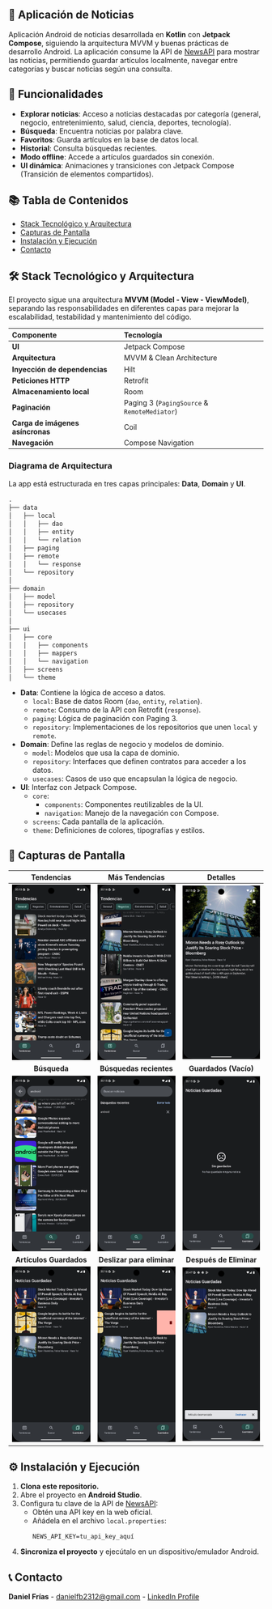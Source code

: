 ## 📰 Aplicación de Noticias

Aplicación Android de noticias desarrollada en **Kotlin** con **Jetpack Compose**, siguiendo la arquitectura MVVM y buenas prácticas de desarrollo Android.
La aplicación consume la API de [NewsAPI](https://newsapi.org/) para mostrar las noticias, permitiendo guardar artículos localmente, navegar entre categorías y buscar noticias según una consulta.

## 📱 Funcionalidades

* **Explorar noticias**: Acceso a noticias destacadas por categoría (general, negocio, entretenimiento, salud, ciencia, deportes, tecnología).
* **Búsqueda**: Encuentra noticias por palabra clave.
* **Favoritos**: Guarda artículos en la base de datos local.
* **Historial**: Consulta búsquedas recientes.
* **Modo offline**: Accede a artículos guardados sin conexión.
* **UI dinámica**: Animaciones y transiciones con Jetpack Compose (Transición de elementos compartidos).

## 📚 Tabla de Contenidos

- [Stack Tecnológico y Arquitectura](#-stack-tecnológico-y-arquitectura)
- [Capturas de Pantalla](#-capturas-de-pantalla)
- [Instalación y Ejecución](#-instalación-y-ejecución)
- [Contacto](#-contacto)

## 🛠️ Stack Tecnológico y Arquitectura

El proyecto sigue una arquitectura **MVVM (Model - View - ViewModel)**, separando las responsabilidades en diferentes capas para mejorar la escalabilidad, testabilidad y mantenimiento del código.

| Componente                       | Tecnología                                   |
|:---------------------------------|:---------------------------------------------|
| **UI**                           | Jetpack Compose                              |
| **Arquitectura**                 | MVVM & Clean Architecture                    |
| **Inyección de dependencias**    | Hilt                                         |
| **Peticiones HTTP**              | Retrofit                                     |
| **Almacenamiento local**         | Room                                         |
| **Paginación**                   | Paging 3 (`PagingSource` & `RemoteMediator`) |
| **Carga de imágenes asíncronas** | Coil                                         |
| **Navegación**                   | Compose Navigation                           |

### Diagrama de Arquitectura

La app está estructurada en tres capas principales: **Data**, **Domain** y **UI**.

```
.
├── data
│   ├── local
│   │   ├── dao
│   │   ├── entity
│   │   └── relation
│   ├── paging
│   ├── remote
│   │   └── response
│   └── repository
│
├── domain
│   ├── model
│   ├── repository
│   └── usecases
│
├── ui
│   ├── core
│   │   ├── components
│   │   ├── mappers
│   │   └── navigation
│   ├── screens
│   └── theme
```

* **Data**: Contiene la lógica de acceso a datos.
    * `local`: Base de datos Room (`dao`, `entity`, `relation`).
    * `remote`: Consumo de la API con Retrofit (`response`).
    * `paging`: Lógica de paginación con Paging 3.
    * `repository`: Implementaciones de los repositorios que unen `local` y `remote`.
* **Domain**: Define las reglas de negocio y modelos de dominio.
    * `model`: Modelos que usa la capa de dominio.
    * `repository`: Interfaces que definen contratos para acceder a los datos.
    * `usecases`: Casos de uso que encapsulan la lógica de negocio.
* **UI**: Interfaz con Jetpack Compose.
    * `core`:
        * `components`: Componentes reutilizables de la UI.
        * `navigation`: Manejo de la navegación con Compose.
    * `screens`: Cada pantalla de la aplicación.
    * `theme`: Definiciones de colores, tipografías y estilos.

## 📸 Capturas de Pantalla

|                                          Tendencias                                          |                                           Más Tendencias                                            |                                                       Detalles                                                       |
|:--------------------------------------------------------------------------------------------:|:---------------------------------------------------------------------------------------------------:|:--------------------------------------------------------------------------------------------------------------------:|
| <img src="images/es/es_top_headlines_screen_1.png" alt="Pantalla Tendencias 1" width="200"/> |    <img src="images/es/es_top_headlines_screen_2.png" alt="Pantalla Tendencias 2" width="200"/>     |                   <img src="images/es/es_details_screen.png" alt="Pantalla Detalles" width="200"/>                   |
|                                         **Búsqueda**                                         |                                       **Búsquedas recientes**                                       |                                                **Guardados (Vacío)**                                                 |
|   <img src="images/es/es_search_screen_results.png" alt="Pantalla Búsqueda" width="200"/>    |  <img src="images/es/es_search_screen_recent_searches.png" alt="Búsquedas recientes" width="200"/>  |           <img src="images/es/es_bookmark_screen_empty.png" alt="Pantalla Guardados - Vacío" width="200"/>           |
|                                   **Artículos Guardados**                                    |                                     **Deslizar para eliminar**                                      |                                               **Después de Eliminar**                                                |
|      <img src="images/es/es_bookmark_screen.png" alt="Pantalla Guardados" width="200"/>      | <img src="images/es/es_bookmark_screen_swipe.png" alt="Pantalla Guardados - Deslizar" width="200"/> | <img src="images/es/es_bookmark_screen_after_swipe.png" alt="Pantalla Guardados - Después de deslizar" width="200"/> |


## ⚙️ Instalación y Ejecución

1. **Clona este repositorio.**
2. Abre el proyecto en **Android Studio**.
3. Configura tu clave de la API de [NewsAPI](https://newsapi.org/):
    * Obtén una API key en la web oficial.
    * Añádela en el archivo `local.properties`:
      ```properties
      NEWS_API_KEY=tu_api_key_aquí
      ```
4. **Sincroniza el proyecto** y ejecútalo en un dispositivo/emulador Android.

## 📞 Contacto

**Daniel Frías** - [danielfb2312@gmail.com](mailto:danielfb2312@gmail.com) - [LinkedIn Profile](https://www.linkedin.com/in/daniel-frias-balbuena/)

